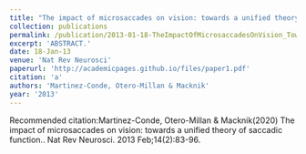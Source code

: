 ```yaml
---
title: "The impact of microsaccades on vision: towards a unified theory of saccadic function."
collection: publications
permalink: /publication/2013-01-18-TheImpactOfMicrosaccadesOnVision_TowardsAUnifiedTheoryOfSaccadi
excerpt: 'ABSTRACT.'
date: 18-Jan-13
venue: 'Nat Rev Neurosci'
paperurl: 'http://academicpages.github.io/files/paper1.pdf'
citation: 'a'
authors: 'Martinez-Conde, Otero-Millan & Macknik'
year: '2013'
---
```



Recommended citation:Martinez-Conde, Otero-Millan & Macknik(2020) The impact of microsaccades on vision: towards a unified theory of saccadic function.. Nat Rev Neurosci. 2013 Feb;14(2):83-96. 
